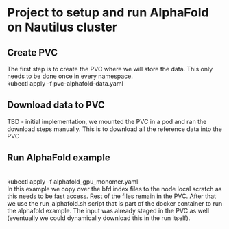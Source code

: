# Project to setup and run AlphaFold on Nautilus cluster
## Create PVC
The first step is to create the PVC where we will store the data. This only needs to be done once in every namespace.
<br>
kubectl apply -f pvc-alphafold-data.yaml
<br>
## Download data to PVC
TBD - initial implementation, we mounted the PVC in a pod and ran the download steps manually. This is to download all the reference data into the PVC
## Run AlphaFold example
<br>
kubectl apply -f alphafold_gpu_monomer.yaml
<br>
In this example we copy over the bfd index files to the node local scratch as this needs to be fast access. Rest of the files remain in the PVC. After that we use the run_alphafold.sh script that is part of the docker container to run the alphafold example. The input was already staged in the PVC as well (eventually we could dynamically download this in the run itself).
